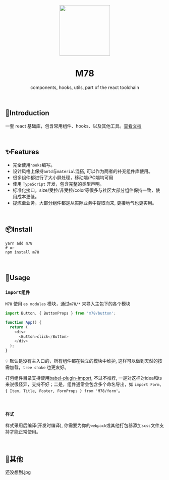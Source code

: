 <p align="center">
    <img src="https://gitee.com/llixianjie/docs/raw/master/fr/logo.png" width="160" align="center" />
</p>

<h1 align="center">M78</h1>
<p align="center">components, hooks, utils, part of the react toolchain</p>
<br>

## 🎉Introduction

一套 react 基础库，包含常用组件、hooks、以及其他工具。[查看文档](https://iixianjie.github.io/m78/docs)

<br>

## ✨Features

* 完全使用`hooks`编写。
* 设计风格上保持`antd`与`material`混搭, 可以作为两者的补充组件库使用。
* 很多组件都进行了大小屏处理，移动端/PC端均可用
* 使用 `TypeScript` 开发，包含完整的类型声明。
* 标准化接口，size/受控/非受控/color等很多与社区大部分组件保持一致，使用成本更低。
* 提炼至业务，大部分组件都是从实际业务中提取而来, 更接地气也更实用。

<br>


## 📦Install

```shell
yarn add m78
# or
npm install m78
```

<br>

## 🍭Usage

### `import组件`

`M78` 使用 `es modules` 模块，通过`m78/*` 来导入主包下的各个模块

```js
import Button, { ButtonProps } from 'm78/button';

function App() {
  return (
    <div>
      <Button>click</Button>
    </div>
  );
}
```



💡 默认是没有主入口的，所有组件都在独立的模块中维护,  这样可以做到天然的按需加载，`tree shake` 也更友好。



打包组件目录支持使用[babel-plugin-import](<https://github.com/ant-design/babel-plugin-import>),  不过不推荐, 一是对这样对idea和ts来说很怪异，支持不好；二是，组件通常会包含多个命名导出，如 `import Form, { Item, Title, Footer, FormProps } from 'M78/form'`。

<br>

### `样式` 

样式采用后编译(开发时编译), 你需要为你的`webpack`或其他打包器添加`scss`文件支持才能正常使用。


<br>


## 🎄其他

还没想到.jpg

















